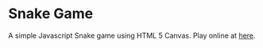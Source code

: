 # Snake Game
A simple Javascript Snake game using HTML 5 Canvas.
Play online at [here](https://wannjj.github.io/Snake---Javascript/).


